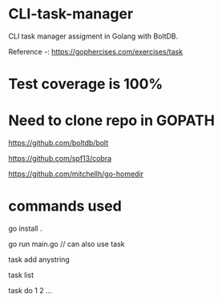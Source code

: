 # CLI-task-manager

CLI  task manager assigment in Golang with BoltDB.

Reference -: https://gophercises.com/exercises/task

# Test coverage is 100%

# Need to clone repo in GOPATH
https://github.com/boltdb/bolt

https://github.com/spf13/cobra

https://github.com/mitchellh/go-homedir

# commands used
go install .

go run main.go  // can also use  task

task add anystring

task list

task do 1 2 ...

